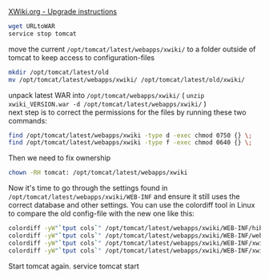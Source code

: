 [XWiki.org - Upgrade instructions](https://www.xwiki.org/xwiki/bin/view/Documentation/AdminGuide/Upgrade)

```sh
wget URLtoWAR
service stop tomcat
```
move the current `/opt/tomcat/latest/webapps/xwiki/` to a folder outside of tomcat to keep access to configuration-files  
```sh
mkdir /opt/tomcat/latest/old
mv /opt/tomcat/latest/webapps/xwiki/ /opt/tomcat/latest/old/xwiki/
````
unpack latest WAR into `/opt/tomcat/webapps/xwiki/` ( `unzip xwiki_VERSION.war -d /opt/tomcat/latest/webapps/xwiki/` )  
next step is to correct the permissions for the files by running these two commands:  
```sh
find /opt/tomcat/latest/webapps/xwiki -type d -exec chmod 0750 {} \;
find /opt/tomcat/latest/webapps/xwiki -type f -exec chmod 0640 {} \;
```
Then we need to fix ownership 
```sh
chown -RH tomcat: /opt/tomcat/latest/webapps/xwiki
```
Now it's time to go through the settings found in `/opt/tomcat/latest/webapps/xwiki/WEB-INF` and ensure it still uses the correct database and other settings.
You can use the colordiff tool in Linux to compare the old config-file with the new one like this:
```sh
colordiff -yW"`tput cols`" /opt/tomcat/latest/webapps/xwiki/WEB-INF/hibernate.cfg.xml /opt/tomcat/latest/old/xwiki/WEB-INF/hibernate.cfg.xml | less -R
colordiff -yW"`tput cols`" /opt/tomcat/latest/webapps/xwiki/WEB-INF/web.xml /opt/tomcat/latest/old/xwiki/WEB-INF/web.xml | less -R
colordiff -yW"`tput cols`" /opt/tomcat/latest/webapps/xwiki/WEB-INF/xwiki.cfg /opt/tomcat/latest/old/xwiki/WEB-INF/xwiki.cfg | less -R
colordiff -yW"`tput cols`" /opt/tomcat/latest/webapps/xwiki/WEB-INF/xwiki.properties /opt/tomcat/latest/old/xwiki/WEB-INF/xwiki.properties  | less -R
```
Start tomcat again. service tomcat start
```
